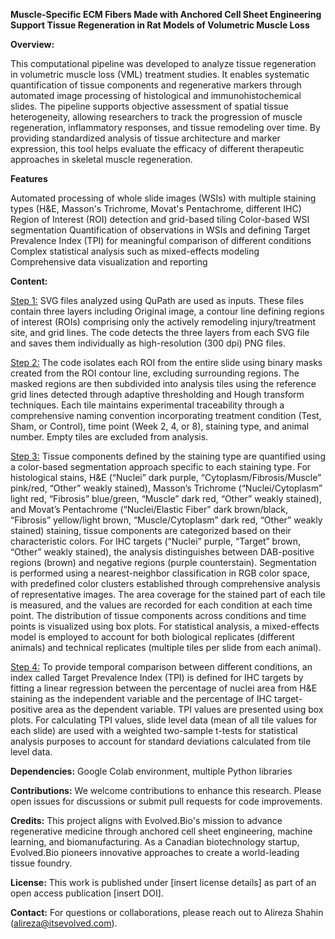 **Muscle-Specific ECM Fibers Made with Anchored Cell Sheet Engineering Support Tissue Regeneration in Rat Models of Volumetric Muscle Loss**

**Overview:**

This computational pipeline was developed to analyze tissue regeneration in volumetric muscle loss (VML) treatment studies. It enables systematic quantification of tissue components and regenerative markers through automated image processing of histological and immunohistochemical slides. The pipeline supports objective assessment of spatial tissue heterogeneity, allowing researchers to track the progression of muscle regeneration, inflammatory responses, and tissue remodeling over time. By providing standardized analysis of tissue architecture and marker expression, this tool helps evaluate the efficacy of different therapeutic approaches in skeletal muscle regeneration.

**Features**

Automated processing of whole slide images (WSIs) with multiple staining types (H&E, Masson's Trichrome, Movat's Pentachrome, different IHC)
Region of Interest (ROI) detection and grid-based tiling
Color-based WSI segmentation
Quantification of observations in WSIs and defining Target Prevalence Index (TPI) for meaningful comparison of different conditions
Complex statistical analysis such as mixed-effects modeling
Comprehensive data visualization and reporting

**Content:**

<ins>Step 1:</ins> SVG files analyzed using QuPath are used as inputs. These files contain three layers including Original image, a contour line defining regions of interest (ROIs) comprising only the actively remodeling injury/treatment site, and grid lines. The code detects the three layers from each SVG file and saves them individually as high-resolution (300 dpi) PNG files.

<ins>Step 2:</ins> The code isolates each ROI from the entire slide using binary masks created from the ROI contour line, excluding surrounding regions. The masked regions are then subdivided into analysis tiles using the reference grid lines detected through adaptive thresholding and Hough transform techniques. Each tile maintains experimental traceability through a comprehensive naming convention incorporating treatment condition (Test, Sham, or Control), time point (Week 2, 4, or 8), staining type, and animal number. Empty tiles are excluded from analysis.

<ins>Step 3:</ins> Tissue components defined by the staining type are quantified using a color-based segmentation approach specific to each staining type. For histological stains, H&E (“Nuclei” dark purple, “Cytoplasm/Fibrosis/Muscle” pink/red, “Other” weakly stained), Masson’s Trichrome (“Nuclei/Cytoplasm” light red, “Fibrosis” blue/green, “Muscle” dark red, “Other” weakly stained), and Movat’s Pentachrome (“Nuclei/Elastic Fiber” dark brown/black, “Fibrosis” yellow/light brown, “Muscle/Cytoplasm” dark red, “Other” weakly stained) staining, tissue components are categorized based on their characteristic colors. For IHC targets (“Nuclei” purple, “Target” brown, “Other” weakly stained), the analysis distinguishes between DAB-positive regions (brown) and negative regions (purple counterstain). Segmentation is performed using a nearest-neighbor classification in RGB color space, with predefined color clusters established through comprehensive analysis of representative images. The area coverage for the stained part of each tile is measured, and the values are recorded for each condition at each time point. The distribution of tissue components across conditions and time points is visualized using box plots. For statistical analysis, a mixed-effects model is employed to account for both biological replicates (different animals) and technical replicates (multiple tiles per slide from each animal). 

<ins>Step 4:</ins> To provide temporal comparison between different conditions, an index called Target Prevalence Index (TPI) is defined for IHC targets by fitting a linear regression between the percentage of nuclei area from H&E staining as the independent variable and the percentage of IHC target-positive area as the dependent variable. TPI values are presented using box plots. For calculating TPI values, slide level data (mean of all tile values for each slide) are used with a weighted two-sample t-tests for statistical analysis purposes to account for standard deviations calculated from tile level data.

**Dependencies:** Google Colab environment, multiple Python libraries

**Contributions:** We welcome contributions to enhance this research. Please open issues for discussions or submit pull requests for code improvements.

**Credits:** This project aligns with Evolved.Bio's mission to advance regenerative medicine through anchored cell sheet engineering, machine learning, and biomanufacturing. As a Canadian biotechnology startup, Evolved.Bio pioneers innovative approaches to create a world-leading tissue foundry.

**License:** This work is published under [insert license details] as part of an open access publication [insert DOI].

**Contact:** For questions or collaborations, please reach out to Alireza Shahin (alireza@itsevolved.com).
